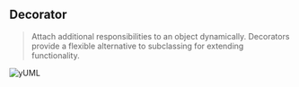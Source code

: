 ## Decorator

>Attach additional responsibilities to an object dynamically. Decorators provide a flexible alternative to subclassing for extending functionality.

![](http://yuml.me/diagram/scruffy/class/[Component|+Operation()]-^[ConcreteComponent|+Operation()],[Component|+Operation()]^-[Decorator],[Decorator|Operation()]+->[Component|+Operation()],[Decorator|Operation()]^-[ConcreteDecoratorA|-addedState|+Operation()],[Decorator|Operation()]^-[ConcreteDecoratorB|-addedState|+Operation();+AddedBehaviour()] "yUML")
